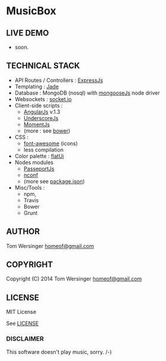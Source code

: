 MusicBox
========

## LIVE DEMO
  
  * soon.

##  TECHNICAL STACK


- API Routes / Controllers : [ExpressJs](http://expressjs.com/)
- Templating : [Jade](http://jade-lang.com/) 
- Database : MongoDB (nosql) with [mongooseJs](http://mongoosejs.com/) node driver
- Websockets : [socket.io](http://socket.io/)
- Client-side scripts : 
  - [AngularJs](https://angularjs.org/) v.1.3
  - [UnderscoreJs](http://underscorejs.org/)
  - [MomentJs](http://momentjs.com/)
  - (more : see [bower](https://github.com/tomplays/MusicBox/blob/master/public/bower.json))
- CSS : 
	- [font-awesome](http://fortawesome.github.io/Font-Awesome/) (icons)
	- less compilation
- Color palette : [flatUi](http://flatuicolors.com/)
- Nodes modules 
	- [PasseportJs](http://passportjs.org/)
    - [nconf](https://github.com/flatiron/nconf)
    - (more see [package.json](https://github.com/tomplays/MusicBox/blob/master/package.json))
- Misc/Tools :
	- npm,
    - Travis
    - Bower
    - Grunt

## AUTHOR

Tom Wersinger <homeof@gmail.com>

## COPYRIGHT

Copyright (C) 2014 Tom Wersinger <homeof@gmail.com>

## LICENSE

MIT License

See [LICENSE](https://github.com/tomplays/MusicBox/blob/master/LICENSE.md)

### DISCLAIMER

This software doesn't play music, sorry.
/-)